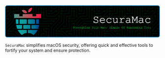 ![SecuraMac logo](images/github-header-image.png)

`SecuraMac` simplifies macOS security, offering quick and effective tools to fortify your system and ensure protection.
